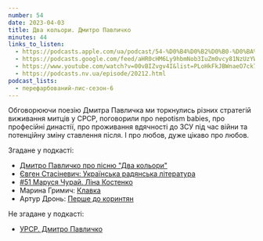 ```yaml
---
number: 54
date: 2023-04-03
title: Два кольори. Дмитро Павличко
minutes: 44
links_to_listen:
  - https://podcasts.apple.com/ua/podcast/54-%D0%B4%D0%B2%D0%B0-%D0%BA%D0%BE%D0%BB%D1%8C%D0%BE%D1%80%D0%B8-%D0%B4%D0%BC%D0%B8%D1%82%D1%80%D0%BE-%D0%BF%D0%B0%D0%B2%D0%BB%D0%B8%D1%87%D0%BA%D0%BE/id1563575488?i=1000607066112
  - https://podcasts.google.com/feed/aHR0cHM6Ly9hbmNob3IuZm0vcy81NzUzYWEwMC9wb2RjYXN0L3Jzcw/episode/OTkzODhlNTctMTQ3Ni00NzQ1LTkzNTUtZTMwOTNhNmE0NGQ4?sa=X&ved=0CAUQkfYCahcKEwjo1azi-5_-AhUAAAAAHQAAAAAQAg
  - https://www.youtube.com/watch?v=00vBIZvgv4I&list=PLoHkFkJBWnaeO7ck7gFfv0i99JD7Cgz-X&index=6
  - https://podcasts.nv.ua/episode/20212.html
podcast_lists:
  - перефарбований-лис-сезон-6
---
```


Обговорюючи поезію Дмитра Павличка ми торкнулись різних стратегій виживання
митців у СРСР, поговорили про nepotism babies, про професійні династії, про
проживання вдячності до ЗСУ під час війни та потенційну зміну ставлення після.
І про любов, дуже цікаво про любов.

Згадане у подкасті:

- [Дмитро Павличко про пісню "Два кольори"][1]
- [Євген Стасіневич: Українська радянська література][2]
- [#51 Маруся Чурай. Ліна Костенко][3]
- Марина Гримич: [Клавка][4]
- Артур Дронь: [Перше до коринтян][5]

Не згадане у подкасті:

- [УРСР. Дмитро Павличко][6]

[1]: https://youtu.be/uUB9SRYnhz4
[2]: https://youtu.be/46-K7muBQKA
[3]: /перефарбований-лис/80/
[4]: https://books.nora-druk.com/product/klavka/
[5]: https://www.facebook.com/permalink.php?story_fbid=pfbid0357yMPW4CSLoLuVhZMp421hojniJaSThg3oPSuLBLZR7wWCVfiBHYYaDKXxkuNkfzl&id=100004939147911
[6]: https://youtu.be/S5E8LJd5W2M
